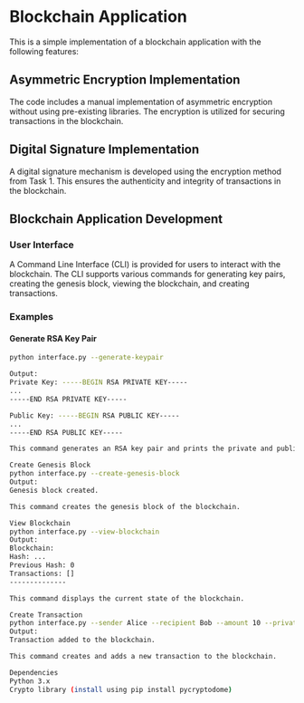 # Blockchain Application

This is a simple implementation of a blockchain application with the following features:

## Asymmetric Encryption Implementation

The code includes a manual implementation of asymmetric encryption without using pre-existing libraries. The encryption is utilized for securing transactions in the blockchain.

## Digital Signature Implementation

A digital signature mechanism is developed using the encryption method from Task 1. This ensures the authenticity and integrity of transactions in the blockchain.

## Blockchain Application Development

### User Interface

A Command Line Interface (CLI) is provided for users to interact with the blockchain. The CLI supports various commands for generating key pairs, creating the genesis block, viewing the blockchain, and creating transactions.

### Examples

#### Generate RSA Key Pair

```bash
python interface.py --generate-keypair

Output:
Private Key: -----BEGIN RSA PRIVATE KEY-----
...
-----END RSA PRIVATE KEY-----

Public Key: -----BEGIN RSA PUBLIC KEY-----
...
-----END RSA PUBLIC KEY-----

This command generates an RSA key pair and prints the private and public keys.

Create Genesis Block
python interface.py --create-genesis-block
Output:
Genesis block created.

This command creates the genesis block of the blockchain.

View Blockchain
python interface.py --view-blockchain
Output:
Blockchain:
Hash: ...
Previous Hash: 0
Transactions: []
--------------

This command displays the current state of the blockchain.

Create Transaction
python interface.py --sender Alice --recipient Bob --amount 10 --private-key <your_private_key> --public-key <your_public_key>
Output:
Transaction added to the blockchain.

This command creates and adds a new transaction to the blockchain.

Dependencies
Python 3.x
Crypto library (install using pip install pycryptodome)
